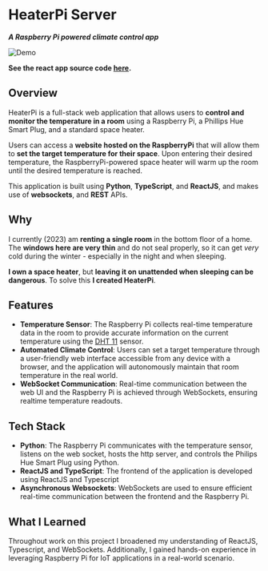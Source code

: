 # HeaterPi Server
***A Raspberry Pi powered climate control app***

![Demo](https://github.com/ItsNotCam/HeaterPi-Client/assets/46014191/17f970e3-a996-4818-9caa-183e60251834)

**See the react app source code [here](https://github.com/ItsNotCam/HeaterPi-Client).**

## Overview
HeaterPi is a full-stack web application that allows users to **control and monitor the temperature in a room** using a Raspberry Pi, a Phillips Hue Smart Plug, and a standard space heater. 

Users can access a **website hosted on the RaspberryPi** that will allow them to **set the target temperature for their space**. Upon entering their desired temperature, the RaspberryPi-powered space heater will warm up the room until the desired temperature is reached.

This application is built using **Python**, **TypeScript**, and **ReactJS**, and makes use of **websockets**, and **REST** APIs.

## Why
I currently (2023) am **renting a single room** in the bottom floor of a home. The **windows here are very thin** and do not seal properly, so it can get *very* cold during the winter - especially in the night and when sleeping. 

**I own a space heater**, but **leaving it on unattended when sleeping can be dangerous**. To solve this **I created HeaterPi**.

## Features
- **Temperature Sensor**: The Raspberry Pi collects real-time temperature data in the room to provide accurate information on the current temperature using the [DHT 11](https://components101.com/sensors/dht11-temperature-sensor#:~:text=use%20DHT11%20Sensors-,The%20DHT11%20is%20a%20commonly%20used%20Temperature%20and%20humidity%20sensor,to%20interface%20with%20other%20microcontrollers.) sensor.
- **Automated Climate Control**: Users can set a target temperature through a user-friendly web interface accessible from any device with a browser, and the application will autonomously maintain that room temperature in the real world.
- **WebSocket Communication**: Real-time communication between the web UI and the Raspberry Pi is achieved through WebSockets, ensuring realtime temperature readouts.

## Tech Stack
- **Python**: The Raspberry Pi communicates with the temperature sensor, listens on the web socket, hosts the http server, and controls the Philips Hue Smart Plug using Python.
- **ReactJS and TypeScript**: The frontend of the application is developed using ReactJS and Typescript
- **Asynchronous Websockets**: WebSockets are used to ensure efficient real-time communication between the frontend and the Raspberry Pi.

## What I Learned
Throughout work on this project I broadened my understanding of ReactJS, Typescript, and WebSockets. Additionally, I gained hands-on experience in leveraging Raspberry Pi for IoT applications in a real-world scenario.
